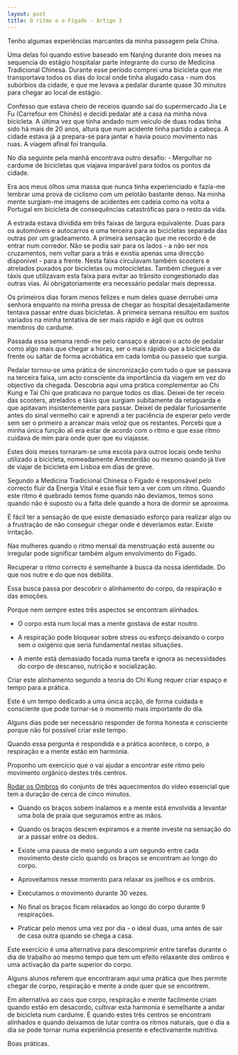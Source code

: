 ```yaml
---
layout: post
title: O ritmo e o Fígado - Artigo 3
--- 
```

Tenho algumas experiências marcantes da minha passagem pela China.

Uma delas foi quando estive baseado em Nanjing durante dois meses na sequencia do estágio hospitalar parte integrante do curso de Medicina Tradicional Chinesa. Durante esse período comprei uma bicicleta que me transportava todos os dias do local onde tinha alugado casa - num dos subúrbios da cidade, e que me levava a pedalar durante quase 30 minutos para chegar ao local de estágio.

Confesso que estava cheio de receios quando sai do supermercado Jia Le Fu (Carrefour em Chinês) e decidi pedalar até a casa na minha nova bicicleta. A última vez que tinha andado num veículo de duas rodas tinha sido há mais de 20 anos, altura que num acidente tinha partido a cabeça. A cidade estava já a prepara-se para jantar e havia pouco movimento nas ruas. A viagem afinal foi tranquila. 

No dia seguinte pela manhã encontrava outro desafio: - Mergulhar no cardume de bicicletas que viajava imparável para todos os pontos da cidade. 

Era aos meus olhos uma massa que nunca tinha experienciado e fazia-me lembrar uma prova de ciclismo com um pelotão bastante denso. Na minha mente surgiam-me imagens de acidentes em cadeia como na volta a Portugal em bicicleta de consequências catastróficas para o resto da vida.

A estrada estava dividida em três faixas de largura equivalente. Duas para os automóveis e autocarros e uma terceira para as bicicletas separada das outras por um gradeamento. A primeira sensação que me recordo é de entrar num corredor. Não se podia sair para os lados - a não ser nos cruzamentos, nem voltar para a trás e existia apenas uma direcção disponível - para a frente. Nesta faixa circulavam também scooters e atrelados puxados por bicicletas ou motocicletas. Também cheguei a ver táxis que utilizavam esta faixa para evitar ao trânsito congestionado das outras vias. Ai obrigatoriamente era necessário pedalar mais depressa.  

Os primeiros dias foram menos felizes e num deles quase derrubei uma senhora enquanto na minha pressa de chegar ao hospital desajeitadamente tentava passar entre duas bicicletas. A primeira semana resultou em sustos variados na minha tentativa de ser mais rápido e ágil que os outros membros do cardume.

Passada essa semana rendi-me pelo cansaço e abracei o acto de pedalar como algo mais que chegar a horas, ser o mais rápido que a bicicleta da frente ou saltar de forma acrobática em cada lomba ou passeio que surgia. 

Pedalar tornou-se uma prática de sincronização com tudo o que se passava na terceira faixa, um acto consciente da importância da viagem em vez do objectivo da chegada. Descobria aqui uma prática complementar ao Chi Kung e Tai Chi que praticava no parque todos os dias. Deixei de ter receio das scooters, atrelados e táxis que surgiam subitamente da retaguarda e que apitavam insistentemente para passar. Deixei de pedalar furiosamente antes do sinal vermelho cair e aprendi a ter paciência de esperar pelo verde sem ser o primeiro a arrancar mais veloz que os restantes. Percebi que a minha única função ali era estar de acordo com o ritmo e que esse ritmo cuidava de mim para onde quer que eu viajasse. 

Estes dois meses tornaram-se uma escola para outros locais onde tenho utilizado a bicicleta, nomeadamente Amesterdão ou mesmo quando já tive de viajar de bicicleta em Lisboa em dias de greve. 

Segundo a Medicina Tradicional Chinesa o Fígado é responsável pelo correcto fluir da Energia Vital e esse fluir tem a ver com um ritmo. Quando este ritmo é quebrado temos fome quando não devíamos, temos sono quando não é suposto ou a falta dele quando a hora de dormir se aproxima. 

É fácil ter a sensação de que existe demasiado esforço para realizar algo ou a frustração de não conseguir chegar onde é deveríamos estar. Existe irritação.

Nas mulheres quando o ritmo mensal da menstruação está ausente ou irregular pode significar também algum envolvimento do Fígado. 

Recuperar o ritmo correcto é semelhante à busca da nossa identidade. Do que nos nutre e do que nos debilita. 

Essa busca passa por descobrir o alinhamento do corpo, da respiração e das emoções. 

Porque nem sempre estes três aspectos se encontram alinhados.

+ O corpo está num local mas a mente gostava de estar noutro. 

+ A respiração pode bloquear sobre stress ou esforço deixando o corpo sem o oxigénio que seria fundamental nestas situações.

+ A mente está demasiado focada numa tarefa e ignora as necessidades do corpo de descanso, nutrição e socialização. 

Criar este alinhamento segundo a teoria do Chi Kung requer criar espaço e tempo para a prática.

Este é um tempo dedicado a uma única acção, de forma cuidada e consciente que pode tornar-se o momento mais importante do dia. 

Alguns dias pode ser necessário responder de forma honesta e consciente porque não foi possível criar este tempo. 

Quando essa pergunta é respondida e a prática acontece, o corpo, a respiração e a mente estão em harmonia. 

Proponho um exercício que o vai ajudar a encontrar este ritmo pelo movimento orgânico destes três centros. 

[Rodar os Ombros](https://vimeo.com/60335737#t=6m53s) do conjunto de três aquecimentos do vídeo essencial que tem a duração de cerca de cinco minutos.

+ Quando os braços sobem inalamos e a mente está envolvida a levantar uma bola de praia que seguramos entre as mãos. 

+ Quando os braços descem expiramos e a mente investe na sensação do ar a passar entre os dedos.

+ Existe uma pausa de meio segundo a um segundo entre cada movimento deste ciclo quando os braços se encontram ao longo do corpo. 

+ Aproveitamos nesse momento para relaxar os joelhos e os ombros. 

+ Executamos o movimento durante 30 vezes.

+ No final os braços ficam relaxados ao longo do corpo durante 9 respirações. 

+ Praticar pelo menos uma vez por dia - o ideal duas, uma antes de sair de casa outra quando se chega a casa. 

Este exercício é uma alternativa para descomprimir entre tarefas durante o dia de trabalho ao mesmo tempo que tem um efeito relaxante dos ombros e uma activação da parte superior do corpo.

Alguns alunos referem que encontraram aqui uma prática que lhes permite chegar de corpo, respiração e mente a onde quer que se encontrem.

Em alternativa ao caos que corpo, respiração e mente facilmente criam quando estão em desacordo, cultivar esta harmonia é semelhante a andar de bicicleta num cardume. É quando estes três centros se encontram alinhados e quando deixamos de lutar contra os ritmos naturais, que o dia a dia se pode tornar numa experiência presente e efectivamente nutritiva.

Boas práticas. 
